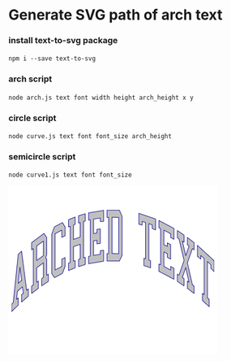 # Generate SVG path of arch text

### install text-to-svg package
`npm i --save text-to-svg`

### arch script
`node arch.js text font width height arch_height x y`

### circle script
`node curve.js text font font_size arch_height`

### semicircle script
`node curve1.js text font font_size`

<img src="https://github.com/bran0/arch-text-svg/blob/master/arched%20text.png" />
